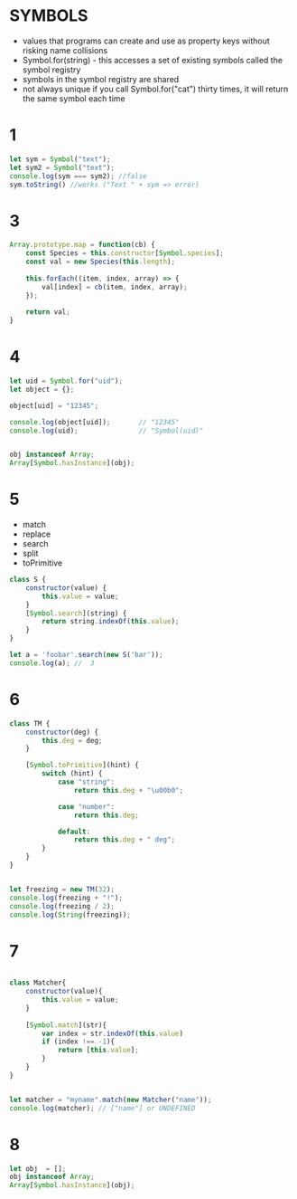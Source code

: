 # SYMBOLS

* values that programs can create and use as property keys without risking name collisions
*  Symbol.for(string) - this accesses a set of existing symbols called the symbol registry 
* symbols in the symbol registry are shared
* not always unique if you call Symbol.for("cat") thirty times, it will return the same symbol each time

# 1
```javascript
let sym = Symbol("text");
let sym2 = Symbol("text");
console.log(sym === sym2); //false
sym.toString() //works ("Text " + sym => error)
```



# 3
```javascript
Array.prototype.map = function(cb) {
    const Species = this.constructor[Symbol.species];
    const val = new Species(this.length);
    
    this.forEach((item, index, array) => {
        val[index] = cb(item, index, array);
    });
    
    return val;
}
```


# 4
```javascript
let uid = Symbol.for("uid");
let object = {};

object[uid] = "12345";

console.log(object[uid]);       // "12345"
console.log(uid);               // "Symbol(uid)"


obj instanceof Array;
Array[Symbol.hasInstance](obj);


```




# 5

* match
* replace
* search
* split
* toPrimitive


```js
class S {
    constructor(value) {
        this.value = value;
    }
    [Symbol.search](string) {
        return string.indexOf(this.value);
    }
}

let a = 'foobar'.search(new S('bar'));
console.log(a); //  3
```




# 6
```js
class TM {
	constructor(deg) {
		this.deg = deg;
	}

	[Symbol.toPrimitive](hint) {
		switch (hint) {
			case "string":
				return this.deg + "\u00b0";

			case "number":
				return this.deg;

			default:
				return this.deg + " deg";
		}
	}
}


let freezing = new TM(32);
console.log(freezing + "!");
console.log(freezing / 2);
console.log(String(freezing));
```

# 7
```js

class Matcher{
    constructor(value){
        this.value = value;
    }
    
    [Symbol.match](str){
        var index = str.indexOf(this.value)
        if (index !== -1){
            return [this.value];
        }
    }
}


let matcher = "myname".match(new Matcher("name")); 
console.log(matcher); // ["name"] or UNDEFINED

```

# 8
```js
let obj  = [];
obj instanceof Array;
Array[Symbol.hasInstance](obj);

```
